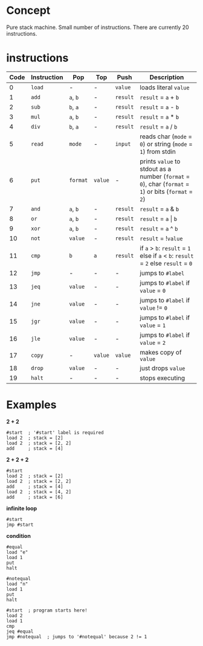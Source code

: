 # Concept 
Pure stack machine. Small number of instructions. There are currently 20 instructions.

# instructions
|Code|Instruction|Pop|Top|Push|Description|
|-|-|-|-|-|-|
|0|`load`|-|-|`value`|loads literal `value`|
|1|`add`|`a`, `b`|-|`result`|`result` = `a` + `b`|
|2|`sub`|`b`, `a`|-|`result`|`result` = `a` - `b`|
|3|`mul`|`a`, `b`|-|`result`|`result` = `a` * `b`|
|4|`div`|`b`, `a`|-|`result`|`result` = `a` / `b`|
|5|`read`|`mode`|-|`input`|reads char (`mode` = `0`) or string (`mode` = `1`) from stdin|
|6|`put`|`format`|`value`|-|prints `value` to stdout as a number (`format` = `0`), char (`format` = `1`) or bits (`format` = `2`)|
|7|`and`|`a`, `b`|-|`result`|`result` = `a` & `b`|
|8|`or`|`a`, `b`|-|`result`|`result` = `a` \| `b`|
|9|`xor`|`a`, `b`|-|`result`|`result` = `a` ^ `b`|
|10|`not`|`value`|-|`result`|`result` = !`value`|
|11|`cmp`|`b`|`a`|`result`|if `a` > `b`: `result` = `1` else if `a` < `b`: `result` = `2` else `result` = `0`|
|12|`jmp`|-|-|-|jumps to `#label`|
|13|`jeq`|`value`|-|-|jumps to `#label` if `value` = `0`|
|14|`jne`|`value`|-|-|jumps to `#label` if `value` != `0`|
|15|`jgr`|`value`|-|-|jumps to `#label` if `value` = `1`|
|16|`jle`|`value`|-|-|jumps to `#label` if `value` = `2`|
|17|`copy`|-|`value`|`value`|makes copy of `value`|
|18|`drop`|`value`|-|-|just drops `value`|
|19|`halt`|-|-|-|stops executing|

# Examples
**2 + 2**
```
#start  ; '#start' label is required
load 2  ; stack = [2]
load 2  ; stack = [2, 2]
add     ; stack = [4]
```

**2 + 2 + 2**
```
#start
load 2  ; stack = [2]
load 2  ; stack = [2, 2]
add     ; stack = [4]
load 2  ; stack = [4, 2]
add     ; stack = [6]
```

**infinite loop**
```
#start
jmp #start
```

**condition**
```
#equal
load "e"
load 1
put
halt

#notequal
load "n"
load 1
put
halt

#start  ; program starts here!
load 2
load 1
cmp 
jeq #equal
jmp #notequal  ; jumps to '#notequal' because 2 != 1
```
